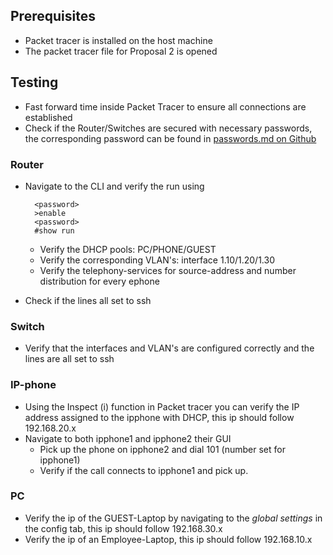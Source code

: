 ## Prerequisites 
- Packet tracer is installed on the host machine
- The packet tracer file for Proposal 2 is opened

## Testing

- Fast forward time inside Packet Tracer to ensure all connections are established 
- Check if the Router/Switches are secured with necessary passwords, the corresponding password can be found in [passwords.md on Github](https://github.com/HoGentTIN/p2ops-i01/blob/master/assignment03/Proposal%202/passwords.md)

### Router
- Navigate to the CLI and verify the run using
	
		<password>
		>enable
		<password>
		#show run

	- Verify the DHCP pools: PC/PHONE/GUEST
	- Verify the corresponding VLAN's: interface 1.10/1.20/1.30
	- Verify the telephony-services for source-address and number distribution for every ephone
- Check if the lines all set to ssh

### Switch

- Verify that the interfaces and VLAN's are configured correctly and the lines are all set to ssh

### IP-phone
- Using the Inspect (i) function in Packet tracer you can verify the IP address assigned to the ipphone with DHCP, this ip should follow 192.168.20.x 
- Navigate to both ipphone1 and ipphone2 their GUI
	- Pick up the phone on ipphone2 and dial 101 (number set for ipphone1)
	- Verify if the call connects to ipphone1 and pick up.
### PC
- Verify the ip of the GUEST-Laptop by navigating to the *global settings* in the config tab, this ip should follow 192.168.30.x
- Verify the ip of an Employee-Laptop, this ip should follow 192.168.10.x

													
